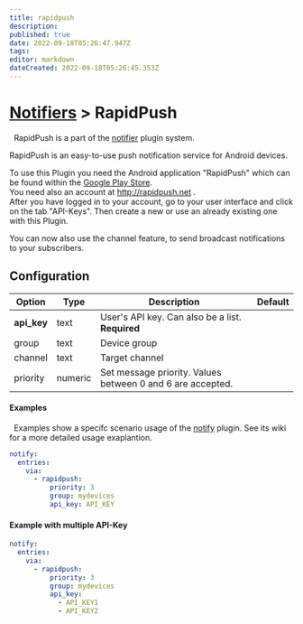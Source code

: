 ```yaml
---
title: rapidpush
description: 
published: true
date: 2022-09-18T05:26:47.947Z
tags: 
editor: markdown
dateCreated: 2022-09-18T05:26:45.353Z
---
```


# [Notifiers](/Plugins/Notifiers) > RapidPush
<div class="alert alert-success" role="info">
  
  <span class="glyphicon glyphicon glyphicon-cog"></span>
  &nbsp; RapidPush is a part of the [notifier](/Plugins/Notifiers) plugin system.
</div>
RapidPush is an easy-to-use push notification service for Android devices.  

To use this Plugin you need the Android application "RapidPush" which can be found within the [Google Play Store](https://play.google.com/store/apps/details?id=com.syncoorp.rapidpush).  
You need also an account at http://rapidpush.net .  
After you have logged in to your account, go to your user interface and click on the tab "API-Keys". Then create a new or use an already existing one with this Plugin.

You can now also use the channel feature, to send broadcast notifications to your subscribers.
## Configuration
| Option |Type|  Description | Default |
| --- | ---| --- |---|
| **api_key**| text| User's API key. Can also be a list. **Required**
|group|text|Device group
|channel|text|Target channel
|priority|numeric| Set message priority. Values between 0 and 6 are accepted.|

#### Examples
<div class="alert alert-warning" role="info">
  
  <span class="glyphicon glyphicon glyphicon-cog"></span>
  &nbsp; Examples show a specifc scenario usage of the [notify](/Plugins/notify) plugin. See its wiki for a more detailed usage exaplantion.
</div>

```yaml
notify:
  entries:
    via: 
      - rapidpush:
          priority: 3
          group: mydevices
          api_key: API_KEY
```

#### Example with multiple API-Key
```yaml
notify:
  entries:
    via: 
      - rapidpush:
          priority: 3
          group: mydevices
          api_key:
            - API_KEY1
            - API_KEY2
```